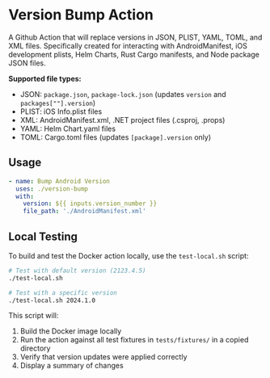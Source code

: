 # Version Bump Action

A Github Action that will replace versions in JSON, PLIST, YAML, TOML, and XML files.
Specifically created for interacting with AndroidManifest, iOS development plists, Helm Charts, Rust Cargo manifests, and Node package JSON files.

**Supported file types:**

- JSON: `package.json`, `package-lock.json` (updates `version` and `packages[""].version`)
- PLIST: iOS Info.plist files
- XML: AndroidManifest.xml, .NET project files (.csproj, .props)
- YAML: Helm Chart.yaml files
- TOML: Cargo.toml files (updates `[package].version` only)

## Usage

```yml
- name: Bump Android Version
  uses: ./version-bump
  with:
    version: ${{ inputs.version_number }}
    file_path: './AndroidManifest.xml'
```

## Local Testing

To build and test the Docker action locally, use the `test-local.sh` script:

```bash
# Test with default version (2123.4.5)
./test-local.sh

# Test with a specific version
./test-local.sh 2024.1.0
```

This script will:

1. Build the Docker image locally
2. Run the action against all test fixtures in `tests/fixtures/` in a copied directory
3. Verify that version updates were applied correctly
4. Display a summary of changes
